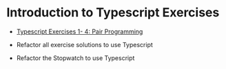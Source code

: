 # Introduction to Typescript Exercises

- [Typescript Exercises 1- 4: Pair Programming](https://typescript-exercises.github.io/#exercise=1&file=%2Findex.ts)

- Refactor all exercise solutions to use Typescript

- Refactor the Stopwatch to use Typescript
